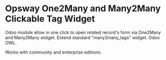 Opsway One2Many and Many2Many Clickable Tag Widget
====================
Odoo module allow in one click to open related record's form via One2Many and Many2Many widget.
Extend standard "many2many_tags" widget.
Odoo OWL.

Works with community and enterprise editions.